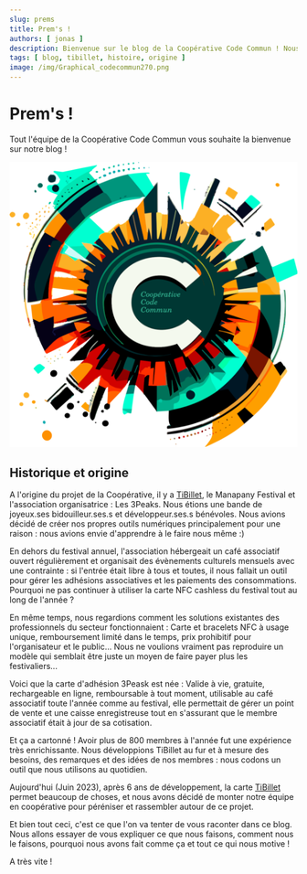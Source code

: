 ```yaml
---
slug: prems
title: Prem's !
authors: [ jonas ]
description: Bienvenue sur le blog de la Coopérative Code Commun ! Nous allons essayer de vous expliquer ce que nous faisons, comment nous le faisons, pourquoi nous avons fait comme ça et tout ce qui nous motive !
tags: [ blog, tibillet, histoire, origine ]
image: /img/Graphical_codecommun270.png
---
```


# Prem's !

Tout l'équipe de la Coopérative Code Commun vous souhaite la bienvenue sur notre blog !

![/img/Graphical_codecommun540.png](/img/Graphical_codecommun540.png)

## Historique et origine

A l'origine du projet de la Coopérative, il y a [TiBillet](https://tibillet.org), le Manapany Festival et l'association
organisatrice : Les 3Peaks. Nous étions une bande de joyeux.ses bidouilleur.ses.s et développeur.ses.s bénévoles. Nous
avions décidé de créer nos propres outils numériques principalement pour une raison : nous avions envie d'apprendre à le
faire nous même :)

En dehors du festival annuel, l'association hébergeait un café associatif ouvert régulièrement et organisait des
évènements culturels mensuels avec une contrainte : si l'entrée était libre à tous et toutes, il nous fallait un outil
pour gérer les adhésions associatives et les paiements des consommations. Pourquoi ne pas continuer à utiliser la carte
NFC cashless du festival tout au long de l'année ?

En même temps, nous regardions comment les solutions existantes des professionnels du secteur fonctionnaient : Carte et
bracelets NFC à usage unique, remboursement limité dans le temps, prix prohibitif pour l'organisateur et le public...
Nous ne voulions vraiment pas reproduire un modèle qui semblait être juste un moyen de faire payer plus les
festivaliers...

Voici que la carte d'adhésion 3Peask est née : Valide à vie, gratuite, rechargeable en ligne, remboursable à tout
moment, utilisable au café associatif toute l'année comme au festival, elle permettait de gérer un point de vente et une
caisse enregistreuse tout en s'assurant que le membre associatif était à jour de sa cotisation.

Et ça a cartonné ! Avoir plus de 800 membres à l'année fut une expérience très enrichissante. Nous développions TiBillet
au fur et à mesure des besoins, des remarques et des idées de nos membres : nous codons un outil que nous utilisons au
quotidien.

Aujourd'hui (Juin 2023), après 6 ans de développement, la carte [TiBillet](https://tibillet.org) permet beaucoup de
choses, et nous avons décidé de monter notre équipe en coopérative pour péréniser et rassembler autour de ce projet.

Et bien tout ceci, c'est ce que l'on va tenter de vous raconter dans ce blog. Nous allons essayer de vous expliquer ce
que nous faisons, comment nous le faisons, pourquoi nous avons fait comme ça et tout ce qui nous motive !

A très vite !
